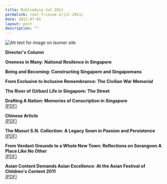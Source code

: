 ```yaml
---
title: BiblioAsia Jul 2011
permalink: /vol-7/issue-2/jul-2011/
date: 2011-07-01
layout: post
description: ""
---
```

![Alt text for image on Isomer site](/images/covers/ba7-2.jpg)

**Director's Column**

**Oneness in Many: National Resilence in Singapore**<br>

**Being and Becoming: Constructing Singapore and Singaporeans**<br>

**From Exclusive to Inclusive Remembrance: The Civilian War Memorial**<br>

**The River of (Urban) Life in Singapore: The Street**<br>

**Drafting A Nation: Memories of Conscription in Singapore**<br>[(PDF)](/files/pdf/vol-7/issue-2/v7-issue2_DraftingNation.pdf)

**Chinese Article**<br>[(PDF)](/files/pdf/vol-7/issue-2/v7-issue2_Chinese.pdf)

**The Masuri S.N. Collection: A Legacy Sown in Passion and Persistence**<br>[(PDF)](/files/pdf/vol-7/issue-2/v7-issue2_MasuriSN.pdf)

**From Verdant Grounds to a Whole New Town: Reflections on Serangoon A Place Like No Other**<br>[(PDF)](/files/pdf/vol-7/issue-2/v7-issue2_VerdantGrounds2.pdf)

**Asian Content Demands Asian Excellence: At the Asian Festival of Children's Content 2011**<br>[(PDF)](/files/pdf/vol-7/issue-2/v7-issue2_AsianExcellence.pdf)